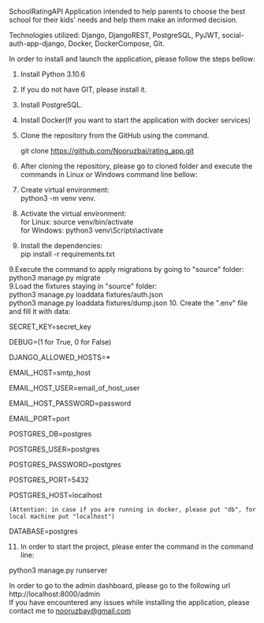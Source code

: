 SchoolRatingAPI Application intended to help parents to choose the best school for their kids' needs and help them make an informed decision.

Technologies utilized: Django, DjangoREST, PostgreSQL, PyJWT, social-auth-app-django, Docker, DockerCompose, Git.

In order to install and launch the application, please follow the steps bellow:

1. Install Python 3.10.6
2. If you do not have GIT, please install it.
3. Install PostgreSQL.
4. Install Docker(If you want to start the application with docker services)
4. Clone the repository from the GitHub using the command.

    git clone https://github.com/Nooruzbai/rating_app.git

5. After cloning the repository, please go to cloned folder and execute the commands in Linux or Windows command line bellow:

6. Create virtual environment:  
python3 -m venv venv.  
7. Activate the virtual environment:  
for Linux: source venv/bin/activate  
for Windows: python3 venv\Scripts\activate
8. Install the dependencies:  
pip install -r requirements.txt

9.Execute the command to apply migrations by going to "source" folder:  
python3 manage.py migrate  
9.Load the fixtures staying in "source" folder:  
python3 manage.py loaddata fixtures/auth.json  
python3 manage.py loaddata fixtures/dump.json
10. Create the ".env" file and fill it with data:

SECRET_KEY=secret_key

DEBUG=(1 for True, 0 for False)

DJANGO_ALLOWED_HOSTS=*

EMAIL_HOST=smtp_host

EMAIL_HOST_USER=email_of_host_user

EMAIL_HOST_PASSWORD=password

EMAIL_PORT=port

POSTGRES_DB=postgres

POSTGRES_USER=postgres

POSTGRES_PASSWORD=postgres

POSTGRES_PORT=5432

POSTGRES_HOST=localhost  

    (Attention: in case if you are running in docker, please put "db", for local machine put "localhost")

DATABASE=postgres  

11. In order to start the project, please enter the command in the command line:

python3 manage.py runserver

In order to go to the admin dashboard, please go to the following url http://localhost:8000/admin  
If you have encountered any issues while installing the application, please contact me to nooruzbay@gmail.com